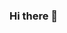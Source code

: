 ### Hi there 👋

<!--
**alif338/alif338** is a ✨ _special_ ✨ repository because its `README.md` (this file) appears on your GitHub profile.

Here are some ideas to get you started:
My name is Muhammad Alif Darmamulia. 🔭 I’m currently studying on Mathematics Bachelor Degree at Bandung Institute of Technology. 🌱 Now, I’m currently learning : Laravel, The PHP Framework for Web Artisan; and Java programming, that applies to make some of applications. Like : Line Chatbot and Android Apps. 👯 I’m looking to collaborate on Developer Students Club at Bandung Institute of Technology, that I wish to get deeper knowledge about Web dev and Android App dev. 📫 You can reach me on my Linkedin : https://www.linkedin.com/in/muhammad-alif-d-4aaa561a9/. Thank you 😄 
